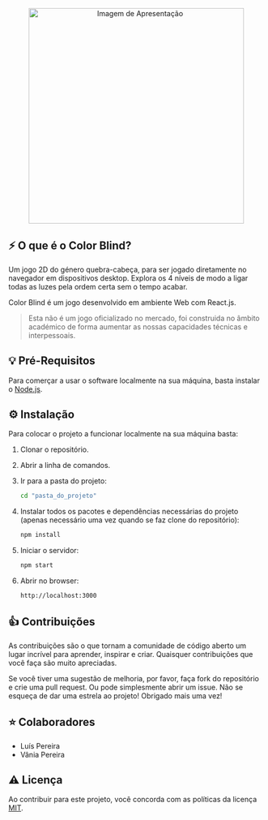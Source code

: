 <p align="center"><img width="425" src="http://luispereiralabs.com/assets/color-blind/page-cover.png" alt="Imagem de Apresentação"></p>

## ⚡️ O que é o Color Blind?

Um jogo 2D do género quebra-cabeça, para ser jogado diretamente no navegador em dispositivos desktop. Explora os 4 níveis de modo a ligar todas as luzes pela ordem certa sem o tempo acabar.

Color Blind é um jogo desenvolvido em ambiente Web com React.js.

> Esta não é um jogo oficializado no mercado, foi construida no âmbito académico de forma aumentar as nossas capacidades técnicas e interpessoais.

## 💡 Pré-Requisitos

Para comerçar a usar o software localmente na sua máquina, basta instalar o [Node.js](https://nodejs.org/pt/download/prebuilt-installer).

## ⚙️ Instalação

Para colocar o projeto a funcionar localmente na sua máquina basta:

1. Clonar o repositório.

2. Abrir a linha de comandos.

3. Ir para a pasta do projeto:
   ```sh
   cd "pasta_do_projeto"
   ```

4. Instalar todos os pacotes e dependências necessárias do projeto (apenas necessário uma vez quando se faz clone do repositório):
   ```sh
   npm install
   ```

5. Iniciar o servidor:
   ```sh
   npm start
   ```

6. Abrir no browser:
   ```sh
   http://localhost:3000
   ```

## 👍 Contribuições

As contribuições são o que tornam a comunidade de código aberto um lugar incrível para aprender, inspirar e criar. Quaisquer contribuições que você faça são muito apreciadas.

Se você tiver uma sugestão de melhoria, por favor, faça fork do repositório e crie uma pull request. Ou pode simplesmente abrir um issue. Não se esqueça de dar uma estrela ao projeto! Obrigado mais uma vez!

## ⭐️ Colaboradores

- Luís Pereira
- Vânia Pereira

## ⚠️ Licença

Ao contribuir para este projeto, você concorda com as políticas da licença [MIT](LICENSE).
